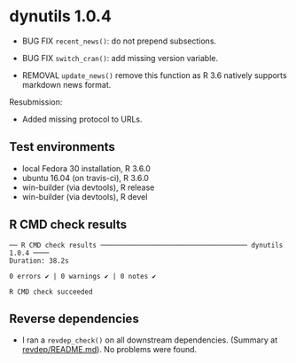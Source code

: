 # dynutils 1.0.4

 * BUG FIX `recent_news()`: do not prepend subsections.
 
 * BUG FIX `switch_cran()`: add missing version variable.
 
 * REMOVAL `update_news()` remove this function as R 3.6 natively
   supports markdown news format.

Resubmission: 
 * Added missing protocol to URLs.
   
## Test environments
* local Fedora 30 installation, R 3.6.0
* ubuntu 16.04 (on travis-ci), R 3.6.0
* win-builder (via devtools), R release
* win-builder (via devtools), R devel

## R CMD check results
```
── R CMD check results ───────────────────────────────────── dynutils 1.0.4 ────
Duration: 38.2s

0 errors ✔ | 0 warnings ✔ | 0 notes ✔

R CMD check succeeded
```

## Reverse dependencies

* I ran a `revdep_check()` on all downstream dependencies.
  (Summary at [revdep/README.md](revdep/README.md)). No problems were found.
